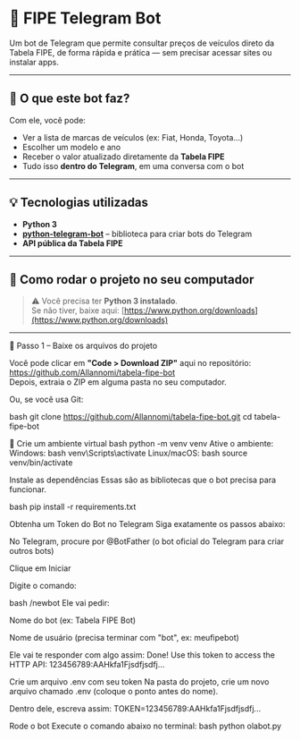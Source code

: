 # 🤖 FIPE Telegram Bot

Um bot de Telegram que permite consultar preços de veículos direto da Tabela FIPE, de forma rápida e prática — sem precisar acessar sites ou instalar apps.

---

## 🧠 O que este bot faz?

Com ele, você pode:

- Ver a lista de marcas de veículos (ex: Fiat, Honda, Toyota...)
- Escolher um modelo e ano
- Receber o valor atualizado diretamente da **Tabela FIPE**
- Tudo isso **dentro do Telegram**, em uma conversa com o bot

---

## 💡 Tecnologias utilizadas

- **Python 3**
- **[python-telegram-bot](https://github.com/python-telegram-bot/python-telegram-bot)** – biblioteca para criar bots do Telegram
- **API pública da Tabela FIPE**

---

## 🧰 Como rodar o projeto no seu computador 

> ⚠️ Você precisa ter **Python 3 instalado**.  
> Se não tiver, baixe aqui: [https://www.python.org/downloads](https://www.python.org/downloads)

---

🔹 Passo 1 – Baixe os arquivos do projeto

Você pode clicar em **"Code > Download ZIP"** aqui no repositório:  
https://github.com/Allannomi/tabela-fipe-bot  
Depois, extraia o ZIP em alguma pasta no seu computador.

Ou, se você usa Git:

bash
git clone https://github.com/Allannomi/tabela-fipe-bot.git
cd tabela-fipe-bot

🔹 Crie um ambiente virtual
bash
python -m venv venv
Ative o ambiente:
Windows:
bash
venv\Scripts\activate
Linux/macOS:
bash
source venv/bin/activate

 Instale as dependências
Essas são as bibliotecas que o bot precisa para funcionar.

bash
pip install -r requirements.txt

Obtenha um Token do Bot no Telegram
Siga exatamente os passos abaixo:

No Telegram, procure por @BotFather (o bot oficial do Telegram para criar outros bots)

Clique em Iniciar

Digite o comando:

bash
/newbot
Ele vai pedir:

Nome do bot (ex: Tabela FIPE Bot)

Nome de usuário (precisa terminar com "bot", ex: meufipebot)

Ele vai te responder com algo assim:
Done! Use this token to access the HTTP API:
123456789:AAHkfa1Fjsdfjsdfj...

Crie um arquivo .env com seu token
Na pasta do projeto, crie um novo arquivo chamado .env
(coloque o ponto antes do nome).

Dentro dele, escreva assim:
TOKEN=123456789:AAHkfa1Fjsdfjsdfj...

Rode o bot
Execute o comando abaixo no terminal:
bash
python olabot.py
